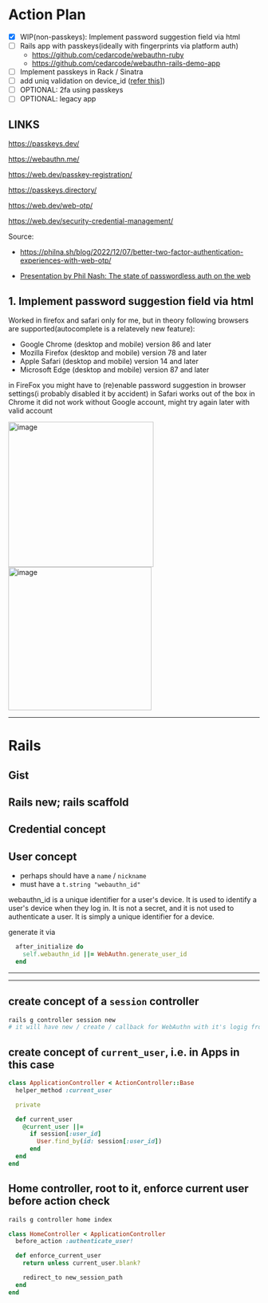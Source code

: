 # Action Plan

- [x]  WIP(non-passkeys): Implement password suggestion field via html
- [ ] Rails app with passkeys(ideally with fingerprints via platform auth)
  - <https://github.com/cedarcode/webauthn-ruby>
  - <https://github.com/cedarcode/webauthn-rails-demo-app>
- [ ] Implement passkeys in Rack / Sinatra
- [ ] add uniq validation on device_id ([refer this](https://stackoverflow.com/a/57239573/1564635)])
- [ ] OPTIONAL: 2fa using passkeys
- [ ] OPTIONAL: legacy app

## LINKS

<https://passkeys.dev/>

<https://webauthn.me/>

<https://web.dev/passkey-registration/>

<https://passkeys.directory/>

<https://web.dev/web-otp/>


<https://web.dev/security-credential-management/>

Source: 
- <https://philna.sh/blog/2022/12/07/better-two-factor-authentication-experiences-with-web-otp/>

- [Presentation by Phil Nash: The state of passwordless auth on the web](https://www.slideshare.net/PhilNash4/the-state-of-passwordless-auth-on-the-web-256910360)

## 1. Implement password suggestion field via html

Worked in firefox and safari only for me, but in theory following browsers are supported(autocomplete is a relatevely new feature):

- Google Chrome (desktop and mobile) version 86 and later
- Mozilla Firefox (desktop and mobile) version 78 and later
- Apple Safari (desktop and mobile) version 14 and later
- Microsoft Edge (desktop and mobile) version 87 and later

in FireFox you might have to (re)enable password suggestion in browser settings(i probably disabled it by accident)
in Safari works out of the box
in Chrome it did not work without Google account, might try again later with valid account

<img width="291" alt="image" src="https://user-images.githubusercontent.com/70934030/231021495-45bcd34f-5559-47e9-ae58-31f354488ee3.png">

<img width="287" alt="image" src="https://user-images.githubusercontent.com/70934030/231021509-e406b74d-f87f-4619-ad4f-e252ad487faf.png">


----

# Rails

## Gist
## Rails new; rails scaffold


## Credential concept

<!-- TODO -->

## User concept
- perhaps should have a `name` / `nickname`
- must have  a `t.string "webauthn_id"`

webauthn_id is a unique identifier for a user's device. It is used to identify a user's device when they log in. It is not a secret, and it is not used to authenticate a user. It is simply a unique identifier for a device.

generate it via
```ruby
  after_initialize do
    self.webauthn_id ||= WebAuthn.generate_user_id
  end
```

---


<!-- TODO -->

---

## create concept of a `session` controller

```sh
rails g controller session new
# it will have new / create / callback for WebAuthn with it's logig from the docs as well as destroy
```

## create concept of `current_user`, i.e. in Apps in this case

```ruby
class ApplicationController < ActionController::Base
  helper_method :current_user

  private

  def current_user
    @current_user ||=
      if session[:user_id]
        User.find_by(id: session[:user_id])
      end
  end
end
```

## Home controller, root to it, enforce current user before action check

```sh
rails g controller home index
```

```ruby
class HomeController < ApplicationController
  before_action :authenticate_user!

  def enforce_current_user
    return unless current_user.blank?

    redirect_to new_session_path
  end
end
```
